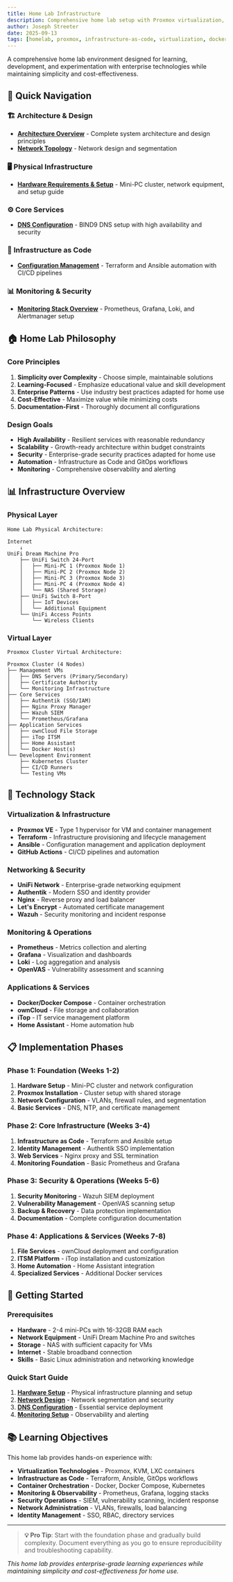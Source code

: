```yaml
---
title: Home Lab Infrastructure
description: Comprehensive home lab setup with Proxmox virtualization, infrastructure as code, and enterprise-grade services for learning and development
author: Joseph Streeter
date: 2025-09-13
tags: [homelab, proxmox, infrastructure-as-code, virtualization, docker, kubernetes]
---
```


A comprehensive home lab environment designed for learning, development, and experimentation with enterprise technologies while maintaining simplicity and cost-effectiveness.

## 🎯 **Quick Navigation**

### 🏗️ **Architecture & Design**

- [**Architecture Overview**](architecture/overview.md) - Complete system architecture and design principles
- [**Network Topology**](architecture/network-topology.md) - Network design and segmentation

### 🖥️ **Physical Infrastructure**

- [**Hardware Requirements & Setup**](hardware/requirements.md) - Mini-PC cluster, network equipment, and setup guide

### ⚙️ **Core Services**

- [**DNS Configuration**](services/dns-configuration.md) - BIND9 DNS setup with high availability and security

### 🚀 **Infrastructure as Code**

- [**Configuration Management**](iac/configuration.md) - Terraform and Ansible automation with CI/CD pipelines

### 📊 **Monitoring & Security**

- [**Monitoring Stack Overview**](monitoring/overview.md) - Prometheus, Grafana, Loki, and Alertmanager setup

## 🏠 **Home Lab Philosophy**

### Core Principles

1. **Simplicity over Complexity** - Choose simple, maintainable solutions
2. **Learning-Focused** - Emphasize educational value and skill development
3. **Enterprise Patterns** - Use industry best practices adapted for home use
4. **Cost-Effective** - Maximize value while minimizing costs
5. **Documentation-First** - Thoroughly document all configurations

### Design Goals

- **High Availability** - Resilient services with reasonable redundancy
- **Scalability** - Growth-ready architecture within budget constraints
- **Security** - Enterprise-grade security practices adapted for home use
- **Automation** - Infrastructure as Code and GitOps workflows
- **Monitoring** - Comprehensive observability and alerting

## 📊 **Infrastructure Overview**

### Physical Layer

```text
Home Lab Physical Architecture:

Internet
    ↓
UniFi Dream Machine Pro
    ├── UniFi Switch 24-Port
    │   ├── Mini-PC 1 (Proxmox Node 1)
    │   ├── Mini-PC 2 (Proxmox Node 2)
    │   ├── Mini-PC 3 (Proxmox Node 3)
    │   ├── Mini-PC 4 (Proxmox Node 4)
    │   └── NAS (Shared Storage)
    ├── UniFi Switch 8-Port
    │   ├── IoT Devices
    │   └── Additional Equipment
    └── UniFi Access Points
        └── Wireless Clients
```

### Virtual Layer

```text
Proxmox Cluster Virtual Architecture:

Proxmox Cluster (4 Nodes)
├── Management VMs
│   ├── DNS Servers (Primary/Secondary)
│   ├── Certificate Authority
│   └── Monitoring Infrastructure
├── Core Services
│   ├── Authentik (SSO/IAM)
│   ├── Nginx Proxy Manager
│   ├── Wazuh SIEM
│   └── Prometheus/Grafana
├── Application Services
│   ├── ownCloud File Storage
│   ├── iTop ITSM
│   ├── Home Assistant
│   └── Docker Host(s)
└── Development Environment
    ├── Kubernetes Cluster
    ├── CI/CD Runners
    └── Testing VMs
```

## 🔧 **Technology Stack**

### Virtualization & Infrastructure

- **Proxmox VE** - Type 1 hypervisor for VM and container management
- **Terraform** - Infrastructure provisioning and lifecycle management
- **Ansible** - Configuration management and application deployment
- **GitHub Actions** - CI/CD pipelines and automation

### Networking & Security

- **UniFi Network** - Enterprise-grade networking equipment
- **Authentik** - Modern SSO and identity provider
- **Nginx** - Reverse proxy and load balancer
- **Let's Encrypt** - Automated certificate management
- **Wazuh** - Security monitoring and incident response

### Monitoring & Operations

- **Prometheus** - Metrics collection and alerting
- **Grafana** - Visualization and dashboards
- **Loki** - Log aggregation and analysis
- **OpenVAS** - Vulnerability assessment and scanning

### Applications & Services

- **Docker/Docker Compose** - Container orchestration
- **ownCloud** - File storage and collaboration
- **iTop** - IT service management platform
- **Home Assistant** - Home automation hub

## 📋 **Implementation Phases**

### Phase 1: Foundation (Weeks 1-2)

1. **Hardware Setup** - Mini-PC cluster and network configuration
2. **Proxmox Installation** - Cluster setup with shared storage
3. **Network Configuration** - VLANs, firewall rules, and segmentation
4. **Basic Services** - DNS, NTP, and certificate management

### Phase 2: Core Infrastructure (Weeks 3-4)

1. **Infrastructure as Code** - Terraform and Ansible setup
2. **Identity Management** - Authentik SSO implementation
3. **Web Services** - Nginx proxy and SSL termination
4. **Monitoring Foundation** - Basic Prometheus and Grafana

### Phase 3: Security & Operations (Weeks 5-6)

1. **Security Monitoring** - Wazuh SIEM deployment
2. **Vulnerability Management** - OpenVAS scanning setup
3. **Backup & Recovery** - Data protection implementation
4. **Documentation** - Complete configuration documentation

### Phase 4: Applications & Services (Weeks 7-8)

1. **File Services** - ownCloud deployment and configuration
2. **ITSM Platform** - iTop installation and customization
3. **Home Automation** - Home Assistant integration
4. **Specialized Services** - Additional Docker services

## 🚀 **Getting Started**

### Prerequisites

- **Hardware** - 2-4 mini-PCs with 16-32GB RAM each
- **Network Equipment** - UniFi Dream Machine Pro and switches
- **Storage** - NAS with sufficient capacity for VMs
- **Internet** - Stable broadband connection
- **Skills** - Basic Linux administration and networking knowledge

### Quick Start Guide

1. **[Hardware Setup](hardware/requirements.md)** - Physical infrastructure planning and setup
2. **[Network Design](architecture/network-topology.md)** - Network segmentation and security
3. **[DNS Configuration](services/dns-configuration.md)** - Essential service deployment
4. **[Monitoring Setup](monitoring/overview.md)** - Observability and alerting

## 📚 **Learning Objectives**

This home lab provides hands-on experience with:

- **Virtualization Technologies** - Proxmox, KVM, LXC containers
- **Infrastructure as Code** - Terraform, Ansible, GitOps workflows
- **Container Orchestration** - Docker, Docker Compose, Kubernetes
- **Monitoring & Observability** - Prometheus, Grafana, logging stacks
- **Security Operations** - SIEM, vulnerability scanning, incident response
- **Network Administration** - VLANs, firewalls, load balancing
- **Identity Management** - SSO, RBAC, directory services

---

> **💡 Pro Tip**: Start with the foundation phase and gradually build complexity. Document everything as you go to ensure reproducibility and troubleshooting capability.

*This home lab provides enterprise-grade learning experiences while maintaining simplicity and cost-effectiveness for home use.*
